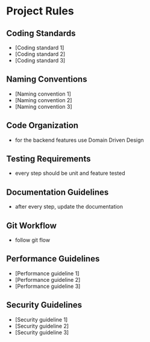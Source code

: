 # Project Rules

## Coding Standards

- [Coding standard 1]
- [Coding standard 2]
- [Coding standard 3]

## Naming Conventions

- [Naming convention 1]
- [Naming convention 2]
- [Naming convention 3]

## Code Organization

- for the backend features use Domain Driven Design

## Testing Requirements

- every step should be unit and feature tested

## Documentation Guidelines

- after every step, update the documentation

## Git Workflow

- follow git flow

## Performance Guidelines

- [Performance guideline 1]
- [Performance guideline 2]
- [Performance guideline 3]

## Security Guidelines

- [Security guideline 1]
- [Security guideline 2]
- [Security guideline 3]
